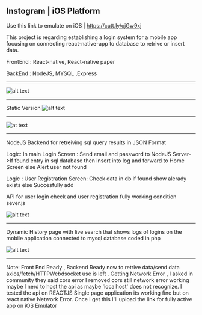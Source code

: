 
Instogram | iOS Platform
---------------------
Use this link to emulate on iOS | https://cutt.ly/ojGw9xj


This project is regarding establishing a login system for a mobile app focusing on connecting react-native-app to database to retrive or insert data.

FrontEnd : React-native, React-native paper

BackEnd : NodeJS, MYSQL ,Express




------------------------------------------------------------------------------

![alt text](http://res.cloudinary.com/df2q7cryi/image/upload/795edad3d1796dc1672fca8578bc094f1610874528.png)



----------------------------
Static Version
![alt text](http://res.cloudinary.com/df2q7cryi/image/upload/4f3b10b2d38339900c56298a8b1859ac1610893750.png)

-------------------------


![at text](http://res.cloudinary.com/df2q7cryi/image/upload/8e6ccef2ca69c880b95d79c9f44dc88a1611225169.png)

--------------------------------------
NodeJS Backend for retreiving sql query results in JSON Format

Logic: In main Login Screen : Send email and password to NodeJS Server->If found entry in sql database then insert into log and forward to Home Screen else Alert user not found

Logic : User Registration Screen: Check data in db if found show alerady exists else Succesfully add

API for user login check  and user registration fully working condition sever.js

![alt text](http://res.cloudinary.com/df2q7cryi/image/upload/bfe1e4b990cf3fca6ffad890393dddf91611045980.png)



--------------------------------------------------
 Dynamic History page with live search that shows logs of logins on the mobile application connected to mysql database coded in php
 
 
 
 ![alt text](http://res.cloudinary.com/df2q7cryi/image/upload/6553a65e4356d6875132df9058e551c31610903270.png)
 
 
---------------------------------------------
Note: Front End Ready , Backend Ready now to retrive data/send data axios/fetch/HTTPWebdsocket use is left . Getting Network Error , I asked in community they said cors error I removed cors still network error working maybe I nerd to host the api as maybe 'localhost' does not recognize. I tested the api on REACTJS Single page application its working fine but on react native Network Error. Once I get this I'll upload the link for fully active app on iOS Emulator
